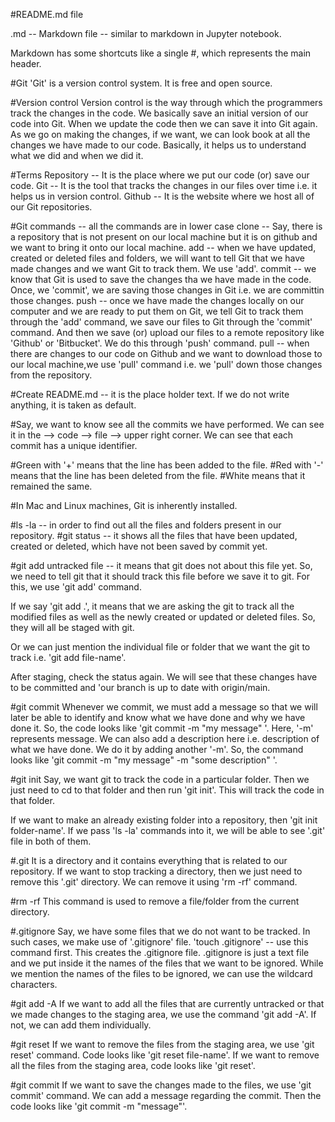 #README.md file

.md -- Markdown file -- similar to markdown in Jupyter notebook.

Markdown has some shortcuts like a single #, which represents the main header.

#Git
'Git' is a version control system. It is free and open source. 

#Version control
Version control is the way through which the programmers track the changes in the code.
We basically save an initial version of our code into Git. When we update the code then we can save it into Git again. 
As we go on making the changes, if we want, we can look book at all the changes we have made to our code.
Basically, it helps us to understand what we did and when we did it.

#Terms
Repository -- It is the place where we put our code (or) save our code.
Git -- It is the tool that tracks the changes in our files over time i.e. it helps us in version control.
Github  -- It is the website where we host all of our Git repositories.

#Git commands -- all the commands are in lower case
clone -- Say, there is a repository that is not present on our local machine but it is on github and we want to bring it onto our local machine.
add -- when we have updated, created or deleted files and folders, we will want to tell Git that we have made changes and we want Git to track them. We use 'add'.
commit -- we know that Git is used to save the changes tha we have made in the code. Once, we 'commit', we are saving those changes in Git i.e. we are committin those changes.
push -- once we have made the changes locally on our computer and we are ready to put them on Git, we tell Git to track them through the 'add' command, we save our files to Git through the 'commit' command. 
And then we save (or) upload our files to a remote repository like 'Github' or 'Bitbucket'. We do this through 'push' command.
pull -- when there are changes to our code on Github and we want to download those to our local machine,we use 'pull' command i.e. we 'pull' down those changes from the repository.


#Create README.md -- it is the place holder text. If we do not write anything, it is taken as default.

#Say, we want to know see all the commits we have performed. We can see it in the --> code --> file --> upper right corner.
We can see that each commit has a unique identifier. 

#Green with '+' means that the line has been added to the file.
#Red with '-' means that the line has been deleted from the file.
#White means that it remained the same.

#In Mac and Linux machines, Git is inherently installed.

#ls -la -- in order to find out all the files and folders present in our repository.
#git status -- it shows all the files that have been updated, created or deleted, which have not been saved by commit yet.

#git add
untracked file -- it means that git does not about this file yet. So, we need to tell git that it should track this file before we save it to git.
For this, we use 'git add' command.

If we say 'git add .', it means that we are asking the git to track all the modified files as well as the newly created or updated or deleted files. So, they will all be staged with git.

Or we can just mention the individual file or folder that we want the git to track i.e. 'git add file-name'.

After staging, check the status again. We will see that these changes have to be committed and 'our branch is up to date with origin/main.

#git commit
Whenever we commit, we must add a message so that we will later be able to identify and know what we have done and why we have done it.
So, the code looks like 'git commit -m "my message" '. Here, '-m' represents message.
We can also add a description here i.e. description of what we have done. We do it by adding another '-m'.
 So, the command looks like 'git commit -m "my message" -m "some description" '.
 
#git init
Say, we want git to track the code in a particular folder. Then we just need to cd to that folder and then run 'git init'. This will track the code in that folder.

If we want to make an already existing folder into a repository, then 'git init folder-name'.
If we pass 'ls -la' commands into it, we will be able to see '.git' file in both of them.

#.git
It is a directory and it contains everything that is related to our repository.
If we want to stop tracking a directory, then we just need to remove this '.git' directory.
We can remove it using  'rm -rf' command.

#rm -rf
This command is used to remove a file/folder from the current directory.

#.gitignore
Say, we have some files that we do not want to be tracked. In such cases, we make use of '.gitignore' file.
'touch .gitignore' -- use this command first. This creates the .gitignore file.
.gitignore is just a text file and we put inside it the names of the files that we want to be ignored.
While we mention the names of the files to be ignored, we can use the wildcard characters.

#git add -A
If we want to add all the files that are currently untracked or that we made changes to the staging area, we use the command 'git add -A'.
If not, we can add them individually.

#git reset
If we want to remove the files from the staging area, we use 'git reset' command. Code looks like 'git reset file-name'.
If we want to remove all the files from the staging area, code looks like 'git reset'.

#git commit
If we want to save the changes made to the files, we use 'git commit' command.
We can add a message regarding the commit. Then the code looks like 'git commit -m "message"'.




